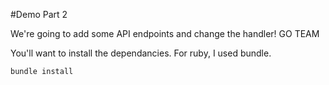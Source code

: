 #Demo Part 2

We're going to add some API endpoints and change the handler! GO TEAM

You'll want to install the dependancies. For ruby, I used bundle. 

`bundle install`

